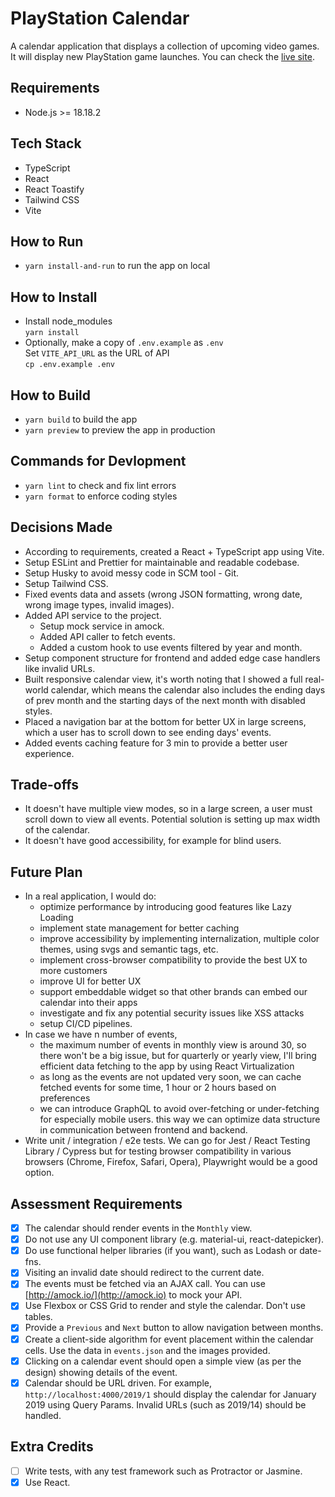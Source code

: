 # PlayStation Calendar

A calendar application that displays a collection of upcoming video games. It will display new PlayStation game launches. You can check the [live site](https://playstation-calendar.netlify.app).

## Requirements

- Node.js >= 18.18.2

## Tech Stack

- TypeScript
- React
- React Toastify
- Tailwind CSS
- Vite

## How to Run

- `yarn install-and-run` to run the app on local

## How to Install

- Install node_modules \
  `yarn install`
- Optionally, make a copy of `.env.example` as `.env` \
  Set `VITE_API_URL` as the URL of API \
  `cp .env.example .env`

## How to Build

- `yarn build` to build the app
- `yarn preview` to preview the app in production

## Commands for Devlopment

- `yarn lint` to check and fix lint errors
- `yarn format` to enforce coding styles

## Decisions Made

- According to requirements, created a React + TypeScript app using Vite.
- Setup ESLint and Prettier for maintainable and readable codebase.
- Setup Husky to avoid messy code in SCM tool - Git.
- Setup Tailwind CSS.
- Fixed events data and assets (wrong JSON formatting, wrong date, wrong image types, invalid images).
- Added API service to the project.
  - Setup mock service in amock.
  - Added API caller to fetch events.
  - Added a custom hook to use events filtered by year and month.
- Setup component structure for frontend and added edge case handlers like invalid URLs.
- Built responsive calendar view, it's worth noting that I showed a full real-world calendar, which means the calendar also includes the ending days of prev month and the starting days of the next month with disabled styles.
- Placed a navigation bar at the bottom for better UX in large screens, which a user has to scroll down to see ending days' events.
- Added events caching feature for 3 min to provide a better user experience.

## Trade-offs

- It doesn't have multiple view modes, so in a large screen, a user must scroll down to view all events. Potential solution is setting up max width of the calendar.
- It doesn't have good accessibility, for example for blind users.

## Future Plan

- In a real application, I would do:
  - optimize performance by introducing good features like Lazy Loading
  - implement state management for better caching
  - improve accessibility by implementing internalization, multiple color themes, using svgs and semantic tags, etc.
  - implement cross-browser compatibility to provide the best UX to more customers
  - improve UI for better UX
  - support embeddable widget so that other brands can embed our calendar into their apps
  - investigate and fix any potential security issues like XSS attacks
  - setup CI/CD pipelines.
- In case we have n number of events,
  - the maximum number of events in monthly view is around 30, so there won't be a big issue, but for quarterly or yearly view, I'll bring efficient data fetching to the app by using React Virtualization
  - as long as the events are not updated very soon, we can cache fetched events for some time, 1 hour or 2 hours based on preferences
  - we can introduce GraphQL to avoid over-fetching or under-fetching for especially mobile users. this way we can optimize data structure in communication between frontend and backend.
- Write unit / integration / e2e tests. We can go for Jest / React Testing Library / Cypress but for testing browser compatibility in various browsers (Chrome, Firefox, Safari, Opera), Playwright would be a good option.

## Assessment Requirements

- [x] The calendar should render events in the `Monthly` view.
- [x] Do not use any UI component library (e.g. material-ui, react-datepicker).
- [x] Do use functional helper libraries (if you want), such as Lodash or date-fns.
- [x] Visiting an invalid date should redirect to the current date.
- [x] The events must be fetched via an AJAX call. You can use [http://amock.io/](http://amock.io) to mock your API.
- [x] Use Flexbox or CSS Grid to render and style the calendar. Don't use tables.
- [x] Provide a `Previous` and `Next` button to allow navigation between months.
- [x] Create a client-side algorithm for event placement within the calendar cells. Use the data in `events.json` and the images provided.
- [x] Clicking on a calendar event should open a simple view (as per the design) showing details of the event.
- [x] Calendar should be URL driven. For example, `http://localhost:4000/2019/1` should display the calendar for January 2019 using Query Params. Invalid URLs (such as 2019/14) should be handled.

## Extra Credits

- [ ] Write tests, with any test framework such as Protractor or Jasmine.
- [x] Use React.
